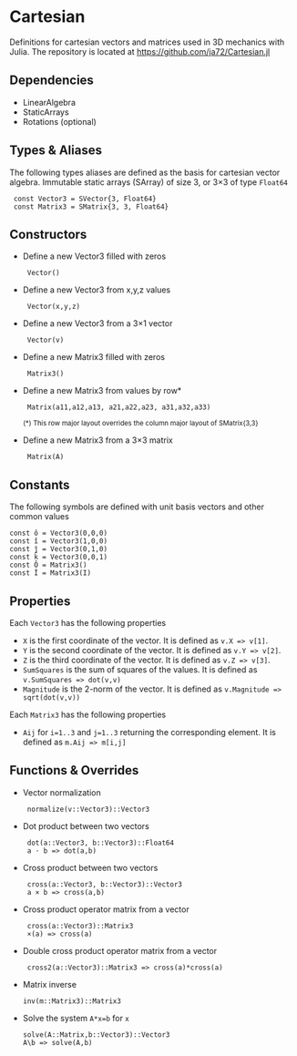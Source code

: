 # Cartesian

Definitions for cartesian vectors and matrices used in 3D mechanics with Julia. The repository is located at https://github.com/ja72/Cartesian.jl

## Dependencies

 - LinearAlgebra
 - StaticArrays
 - Rotations (optional)

 ## Types & Aliases

The following types aliases are defined as the basis for cartesian vector algebra. Immutable static arrays (SArray) of size 3, or 3×3 of type `Float64`

     const Vector3 = SVector{3, Float64}
     const Matrix3 = SMatrix{3, 3, Float64} 

## Constructors

 - Define a new Vector3 filled with zeros

        Vector()

 - Define a new Vector3 from x,y,z values

        Vector(x,y,z)

 - Define a new Vector3 from a 3×1 vector
        
        Vector(v)

 - Define a new Matrix3 filled with zeros

        Matrix3()

 - Define a new Matrix3 from values by row*

        Matrix(a11,a12,a13, a21,a22,a23, a31,a32,a33)

    <sub>(*) This row major layout overrides the column major layout of SMatrix{3,3}</sub>

 - Define a new Matrix3 from a 3×3 matrix

        Matrix(A)

## Constants

The following symbols are defined with unit basis vectors and other common values

    const ô = Vector3(0,0,0)
    const î = Vector3(1,0,0)
    const ĵ = Vector3(0,1,0)
    const k̂ = Vector3(0,0,1)
    const Ô = Matrix3()
    const Î = Matrix3(I)

## Properties

Each `Vector3` has the following properties

 - `X` is the first coordinate of the vector. It is defined as `v.X => v[1]`.
 - `Y` is the second coordinate of the vector. It is defined as `v.Y => v[2]`.
 - `Z` is the third  coordinate of the vector. It is defined as `v.Z => v[3]`.
 - `SumSquares` is the sum of squares of the values. It is defined as `v.SumSquares => dot(v,v)`
 - `Magnitude` is the 2-norm of the vector. It is defined as `v.Magnitude => sqrt(dot(v,v))`

Each `Matrix3` has the following properties

 - `Aij` for `i=1..3` and `j=1..3` returning the corresponding element. It is defined as `m.Aij => m[i,j]`

## Functions & Overrides

 - Vector normalization

        normalize(v::Vector3)::Vector3

 - Dot product between two vectors

        dot(a::Vector3, b::Vector3)::Float64
        a ⋅ b => dot(a,b)

 - Cross product between two vectors

        cross(a::Vector3, b::Vector3)::Vector3
        a × b => cross(a,b)

 - Cross product operator matrix from a vector

        cross(a::Vector3)::Matrix3
        ×(a) => cross(a)

 - Double cross product operator matrix from a vector

        cross2(a::Vector3)::Matrix3 => cross(a)*cross(a)

 - Matrix inverse

       inv(m::Matrix3)::Matrix3

 - Solve the system `A*x=b` for `x`

       solve(A::Matrix,b::Vector3)::Vector3
       A\b => solve(A,b)
